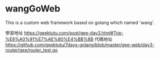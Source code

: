 # wangGoWeb
This is a custom web framework based on golang which named 'wang'.

學習地址 https://geektutu.com/post/gee-day3.html#Trie-%E6%A0%91%E7%AE%80%E4%BB%8B
代碼地址 https://github.com/geektutu/7days-golang/blob/master/gee-web/day3-router/gee/router_test.go